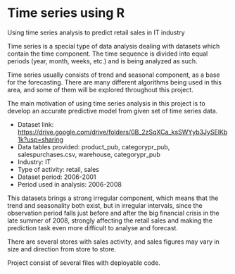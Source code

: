 # Time series using R

Using time series analysis to predict retail sales in IT industry

Time series is a special type of data analysis dealing with datasets which contain the time component. The time sequence is divided into equal periods (year, month, weeks, etc.) and is being analyzed as such.

Time series usually consists of trend and seasonal component, as a base for the forecasting. There are many different algorithms being used in this area, and some of them will be explored throughout this project. 

The main motivation of using time series analysis in this project is to develop an accurate predictive model from given set of time series data. 

* Dataset link: https://drive.google.com/drive/folders/0B_2zSqXCa_ksSWYyb3JySElKb1k?usp=sharing
* Data tables provided: product_pub, categorypr_pub, salespurchases.csv, warehouse, categorypr_pub
* Industry: IT
* Type of activity: retail, sales
* Dataset period: 2006-2001
* Period used in analysis: 2006-2008

This datasets brings a strong irregular component, which means that the trend and seasonality both exist, but in irregular intervals, since the observation period falls just before and after the big financial crisis in the late summer of 2008, strongly affecting the retail sales and making the prediction task even more difficult to analyse and forecast.

There are several stores with sales activity, and sales figures may vary in size and direction from store to store.

Project consist of several files with deployable code.
